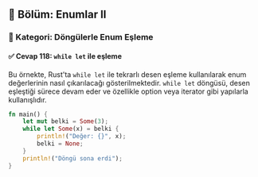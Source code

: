 ## 📘 Bölüm: Enumlar II  
### 🔹 Kategori: Döngülerle Enum Eşleme  
#### ✅ Cevap 118: `while let` ile eşleme

Bu örnekte, Rust'ta `while let` ile tekrarlı desen eşleme kullanılarak enum değerlerinin nasıl çıkarılacağı gösterilmektedir. `while let` döngüsü, desen eşleştiği sürece devam eder ve özellikle option veya iterator gibi yapılarla kullanışlıdır.

```rust
fn main() {
    let mut belki = Some(3);
    while let Some(x) = belki {
        println!("Değer: {}", x);
        belki = None;
    }
    println!("Döngü sona erdi");
}
```
